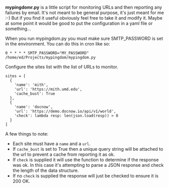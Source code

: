 **mypingdomr.py** is a little script for monitoring URLs and then reporting any
failures by email. It's not meant to be general purpose, it's just meant for me
:-) But if you find it useful obviously feel free to take it and modify it.
Maybe at some point it would be good to put the configuration in a yaml file or
something...

When you run mypingdom.py you must make sure SMTP_PASSWORD is set in the
environment.  You can do this in cron like so:

    0 * * * * SMTP_PASSWORD="MY_PASSWORD" /home/ed/Projects/mypingdom/mypingdom.py

Configure the sites list with the list of URLs to monitor.

    sites = [
      {
        'name': 'mith',
        'url': 'https://mith.umd.edu',
        'cache_bust': True
      },
      {
        'name': 'docnow',
        'url': 'https://demo.docnow.io/api/v1/world',
        'check': lambda resp: len(json.load(resp)) > 0
      }
    ]

A few things to note:

* Each site must have a `name` and a `url`.
* If `cache_bust` is set to True then a unique query string will be attached to 
  the url to prevent a cache from reporting it as ok.
* If `check` is supplied it will use the function to determine if the response
  was ok. In this case it's attempting to parse a JSON response and check the
  length of the data structure.
* If no `check` is supplied the response will just be checked to ensure it is
  200 OK.

